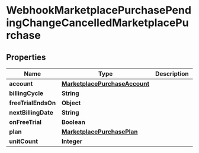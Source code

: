 

# WebhookMarketplacePurchasePendingChangeCancelledMarketplacePurchase


## Properties

| Name | Type | Description | Notes |
|------------ | ------------- | ------------- | -------------|
|**account** | [**MarketplacePurchaseAccount**](MarketplacePurchaseAccount.md) |  |  |
|**billingCycle** | **String** |  |  |
|**freeTrialEndsOn** | **Object** |  |  |
|**nextBillingDate** | **String** |  |  |
|**onFreeTrial** | **Boolean** |  |  |
|**plan** | [**MarketplacePurchasePlan**](MarketplacePurchasePlan.md) |  |  |
|**unitCount** | **Integer** |  |  |



